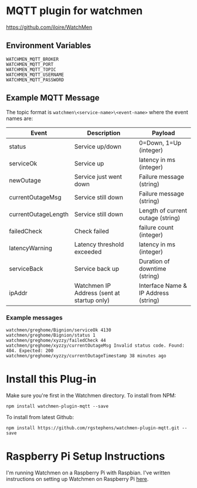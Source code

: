 # MQTT plugin for watchmen

https://github.com/iloire/WatchMen

## Environment Variables

```
WATCHMEN_MQTT_BROKER
WATCHMEN_MQTT_PORT
WATCHMEN_MQTT_TOPIC
WATCHMEN_MQTT_USERNAME
WATCHMEN_MQTT_PASSWORD
```

## Example MQTT Message

The topic format is `watchmen\<service-name>\<event-name>` where the event names are:

Event|Description|Payload
--|--|--
status| Service up/down | 0=Down, 1=Up (integer)
serviceOk| Service up | latency in ms (integer)
newOutage| Service just went down | Failure message (string)
currentOutageMsg| Service still down | Failure message (string)
currentOutageLength| Service still down | Length of current outage (string)
failedCheck| Check failed | failure count (integer)
latencyWarning| Latency threshold exceeded | latency in ms (integer)
serviceBack| Service back up | Duration of downtime (string)
ipAddr| Watchmen IP Address (sent at startup only) | Interface Name & IP Address (string)


### Example messages

```
watchmen/greghome/Bignion/serviceOk 4130
watchmen/greghome/Bignion/status 1
watchmen/greghome/xyzzy/failedCheck 44
watchmen/greghome/xyzzy/currentOutageMsg Invalid status code. Found: 404. Expected: 200
watchmen/greghome/xyzzy/currentOutageTimestamp 38 minutes ago
```

# Install this Plug-in

Make sure you're first in the Watchmen directory. To install from NPM: 

```
npm install watchmen-plugin-mqtt --save
```

To install from latest Github:

```
npm install https://github.com/rgstephens/watchmen-plugin-mqtt.git --save
```

# Raspberry Pi Setup Instructions

I'm running Watchmen on a Raspberry Pi with Raspbian. I've written instructions on setting up Watchmen on Raspberry Pi [here](http://flnkr.com/2017/03/watchmen-website-monitor-on-raspberry-pi/).
